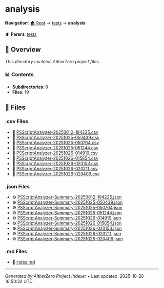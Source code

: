 # analysis

**Navigation**: [🏠 Root](../../index.md) → [tests](../index.md) → **analysis**

⬆️ **Parent**: [tests](../index.md)

## 📖 Overview

*This directory contains AitherZero project files.*

### 📊 Contents

- **Subdirectories**: 0
- **Files**: 19

## 📄 Files

### .csv Files

- 📄 [PSScriptAnalyzer-20250812-194225.csv](./PSScriptAnalyzer-20250812-194225.csv)
- 📄 [PSScriptAnalyzer-20251025-050439.csv](./PSScriptAnalyzer-20251025-050439.csv)
- 📄 [PSScriptAnalyzer-20251025-050704.csv](./PSScriptAnalyzer-20251025-050704.csv)
- 📄 [PSScriptAnalyzer-20251025-051244.csv](./PSScriptAnalyzer-20251025-051244.csv)
- 📄 [PSScriptAnalyzer-20251026-014919.csv](./PSScriptAnalyzer-20251026-014919.csv)
- 📄 [PSScriptAnalyzer-20251026-015854.csv](./PSScriptAnalyzer-20251026-015854.csv)
- 📄 [PSScriptAnalyzer-20251026-020153.csv](./PSScriptAnalyzer-20251026-020153.csv)
- 📄 [PSScriptAnalyzer-20251026-020211.csv](./PSScriptAnalyzer-20251026-020211.csv)
- 📄 [PSScriptAnalyzer-20251026-020409.csv](./PSScriptAnalyzer-20251026-020409.csv)

### .json Files

- ⚙️ [PSScriptAnalyzer-Summary-20250812-194225.json](./PSScriptAnalyzer-Summary-20250812-194225.json)
- ⚙️ [PSScriptAnalyzer-Summary-20251025-050439.json](./PSScriptAnalyzer-Summary-20251025-050439.json)
- ⚙️ [PSScriptAnalyzer-Summary-20251025-050704.json](./PSScriptAnalyzer-Summary-20251025-050704.json)
- ⚙️ [PSScriptAnalyzer-Summary-20251025-051244.json](./PSScriptAnalyzer-Summary-20251025-051244.json)
- ⚙️ [PSScriptAnalyzer-Summary-20251026-014919.json](./PSScriptAnalyzer-Summary-20251026-014919.json)
- ⚙️ [PSScriptAnalyzer-Summary-20251026-015854.json](./PSScriptAnalyzer-Summary-20251026-015854.json)
- ⚙️ [PSScriptAnalyzer-Summary-20251026-020153.json](./PSScriptAnalyzer-Summary-20251026-020153.json)
- ⚙️ [PSScriptAnalyzer-Summary-20251026-020211.json](./PSScriptAnalyzer-Summary-20251026-020211.json)
- ⚙️ [PSScriptAnalyzer-Summary-20251026-020409.json](./PSScriptAnalyzer-Summary-20251026-020409.json)

### .md Files

- 📝 [index.md](./index.md)

---

*Generated by AitherZero Project Indexer* • Last updated: 2025-10-28 16:50:32 UTC

